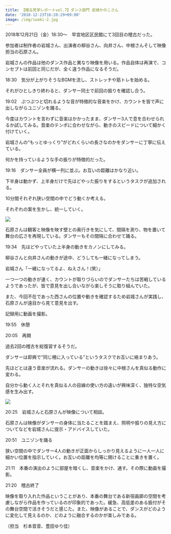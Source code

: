 ```yaml
---
title: 【稽古見学レポートvol.7】ダンス部門 岩城かのこさん
date: '2018-12-23T16:28:29+09:00'
image: /img/iwaki-2.jpg
---
```

2018年12月21日（金）18:30～　早宮地区区民館にて3回目の稽古だった。

参加者は制作者の岩城さん、出演者の柳谷さん、向井さん、中根さんそして映像担当の石原さん。

岩城さんの作品は他のダンス作品と異なり映像を用いる。作品自体は再演で、コンセプトは前回と同じだが、全く違う作品になるそうだ。



18:30　気分が上がりそうなBGMを流し、ストレッチや筋トレを始める。

それがひとしきり終わると、ダンサー同士で前回の振りを確認し合う。



19:02　ぷつぷつと切れるような音が特徴的な音楽をかけ、カウントを皆で声に出しながらユニゾンを踊る。

今度はカウントを言わずに音楽はかかったまま、ダンサー3人で息を合わせられるか試してみる。音楽のテンポに合わせながら、動きのスピードについて細かく付けていく。

岩城さんの“もっとゆっくり”がどれくらいの長さなのかをダンサーに丁寧に伝えている。

何かを持っているような手の振りが特徴的だった。



19:16　ダンサー全員が横一列に並ぶ。お互いの距離はかなり近い。

下半身は動かず、上半身だけで先ほどやった振りをするというタスクが追加される。

10分間それぞれ狭い空間の中でどう動くか考える。

それぞれの案を生かし、統一していく。

![](/img/iwaki-1.jpg)

石原さんは観客と映像を映す壁との奥行きを気にして、間隔を測り、物を置いて舞台の広さを再現している。ダンサーもその間隔に合わせて踊る。



19:34　先ほどやっていた上半身の動きをカノンにしてみる。

柳谷さんと向井さんの動きが途中、どうしても一緒になってしまう。

岩城さん「一緒になってるよ、ねえさん！(笑）」

一つ一つの動きが速く、カウントが取りづらいのでダンサーたちは苦戦しているようであったが、皆で意見を出し合いながら楽しそうに取り組んでいた。

また、今回不在であった西さんの位置や動きを確認するため岩城さんが実践し、石原さんが遠目から見て意見を出す。

記録用に動画を撮影。



19:55　休憩



20:05　再開

過去2回の稽古を総復習するそうだ。

ダンサーは即興で“同じ柵に入っている”というタスクでお互いに絡まりあう。

先ほどとは違う音楽が流れる。ダンサーの動きは徐々に中根さんを真似る動作に変わる。

自分から動く人とそれを真似る人の目線の使い方の違いが興味深く、独特な空気感を生み出す。

![](/img/iwaki-2.jpg)

20:25　岩城さんと石原さんが映像について相談。

石原さんは映像がダンサーの身体に当たることを踏まえ、照明や振りの見え方についてなどを岩城さんに提示・アドバイスしていた。



20:51　ユニゾンを踊る

狭い空間の中でダンサー4人の動きが正面からしっかり見えるように一人一人に細かい位置を指示していく。お互いの距離を均等に開けることに重きを置く。



21:11　本番の演出のように部屋を暗くし、音楽をかけ、通す。その際に動画を撮影。



21:20　稽古終了



映像を取り入れた作品ということがあり、本番の舞台である新宿画廊の空間を考慮しながら作品を作っているのが印象的であった。緩急、高低差のある振付がその舞台空間で活きそうだと感じた。また、映像があることで、ダンスがどのように変化して見えるのか、どのように融合するのかが楽しみである。



（担当　杉本音音、豊田ゆり佳）
